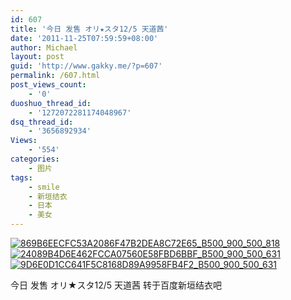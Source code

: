 ```yaml
---
id: 607
title: '今日 发售 オリ★スタ12/5 天道茜'
date: '2011-11-25T07:59:59+08:00'
author: Michael
layout: post
guid: 'http://www.gakky.me/?p=607'
permalink: /607.html
post_views_count:
    - '0'
duoshuo_thread_id:
    - '1272072281174048967'
dsq_thread_id:
    - '3656892934'
Views:
    - '554'
categories:
    - 图片
tags:
    - smile
    - 新垣结衣
    - 日本
    - 美女
---
```


[![869B6EECFC53A2086F47B2DEA8C72E65_B500_900_500_818](http://www.yui-aragaki.org/wp-content/uploads/img/869B6EECFC53A2086F47B2DEA8C72E65_B500_900_500_818.jpeg)](http://www.yui-aragaki.org/wp-content/uploads/img/869B6EECFC53A2086F47B2DEA8C72E65_B1280_1280_584_956.jpeg) [![24089B4D6E462FCCA07560E58FBD6BBF_B500_900_500_631](http://www.yui-aragaki.org/wp-content/uploads/img/24089B4D6E462FCCA07560E58FBD6BBF_B500_900_500_631.jpeg)](http://www.yui-aragaki.org/wp-content/uploads/img/24089B4D6E462FCCA07560E58FBD6BBF_B1280_1280_1267_1600.jpeg) [![9D6E0D1CC641F5C8168D89A9958FB4F2_B500_900_500_631](http://www.yui-aragaki.org/wp-content/uploads/img/9D6E0D1CC641F5C8168D89A9958FB4F2_B500_900_500_631.jpeg)](http://www.yui-aragaki.org/wp-content/uploads/img/9D6E0D1CC641F5C8168D89A9958FB4F2_B1280_1280_1280_1616.jpeg)

 今日 发售 オリ★スタ12/5 天道茜 转于百度新垣结衣吧